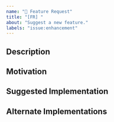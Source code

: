 ```yaml
---
name: "🚀 Feature Request"
title: "[FR] "
about: "Suggest a new feature."
labels: "issue:enhancement"
---
```


<!-- Please do your best to fill out all of the sections below! -->

<!-- It's important for us to know the context this feature will affect. -->
<!-- Select 1 type from: https://github.com/napjoseph/mono-rush/labels?q=type%3A -->
<!-- Select 1 scope from: https://github.com/napjoseph/mono-rush/labels?q=scope%3A -->

<!-- Use this issue type for concrete suggestions, otherwise, open a discussion type issue instead. -->

## Description

<!-- What is the behavior that you would like to see introduced? -->

## Motivation

<!-- Why do you believe this behavior would be beneficial? -->

## Suggested Implementation

<!-- How do you imagine this might work? -->

## Alternate Implementations

<!-- How else do you imagine this might work? -->
